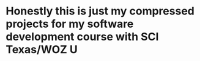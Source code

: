 # Honestly this is just my compressed projects for my software development course with SCI Texas/WOZ U
